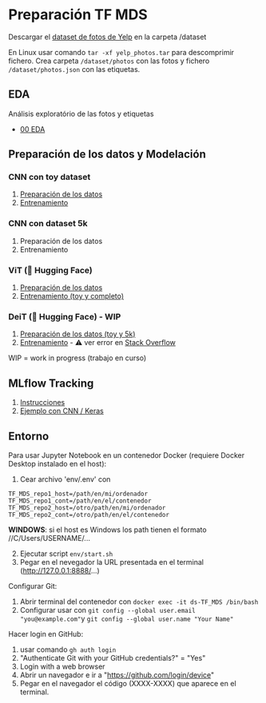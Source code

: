 # Preparación TF MDS
Descargar el [dataset de fotos de Yelp](https://www.yelp.com/dataset) en la carpeta /dataset

En Linux usar comando `tar -xf yelp_photos.tar` para descomprimir fichero. Crea carpeta `/dataset/photos` con las fotos y fichero `/dataset/photos.json` con las etiquetas.

## EDA
Análisis exploratório de las fotos y etiquetas
- [00 EDA](00_EDA.ipynb)

## Preparación de los datos y Modelación

### CNN con toy dataset

1. [Preparación de los datos](01_Preparación_flat_toy_dataset.ipynb)
2. [Entrenamiento](04_CNN_toy.ipynb)

### CNN con dataset 5k

1. Preparación de los datos
2. Entrenamiento

### ViT (&#129303; Hugging Face)

1. [Preparación de los datos](01_preparación_de_los_datos.ipynb)
2. [Entrenamiento (toy y completo)](03_tuneo_ViT.ipynb)

### DeiT (&#129303; Hugging Face) - **WIP**

1. [Preparación de los datos (toy y 5k)](02_crear_estructura_dataset_HF.ipynb)
2. [Entrenamiento](04_tuneo_DeiT.ipynb) - &#9888; ver error en [Stack Overflow](https://stackoverflow.com/questions/73505595/forward-got-an-unexpected-keyword-argument-labels-while-training-huggin-fa)

WIP = work in progress (trabajo en curso)

## MLflow Tracking

1. [Instrucciones](MAN_MLflow.ipynb)
2. [Ejemplo con CNN / Keras](04_CNN_toy_MLflow.ipynb)

## Entorno
Para usar Jupyter Notebook en un contenedor Docker (requiere Docker Desktop instalado en el host):
1. Cear archivo 'env/.env' con
   
```
TF_MDS_repo1_host=/path/en/mi/ordenador
TF_MDS_repo1_cont=/path/en/el/contenedor
TF_MDS_repo2_host=/otro/path/en/mi/ordenador
TF_MDS_repo2_cont=/otro/path/en/el/contenedor
```
**WINDOWS**: si el host es Windows los path tienen el formato //C/Users/USERNAME/...

2. Ejecutar script `env/start.sh`
3. Pegar en el nevegador la URL presentada en el terminal (http://127.0.0.1:8888/...)

Configurar Git:
1. Abrir terminal del contenedor con `docker exec -it ds-TF_MDS /bin/bash`
2. Configurar usar con `git config --global user.email "you@example.com"`y `git config --global user.name "Your Name"`

Hacer login en GitHub:
1. usar comando `gh auth login`
2. "Authenticate Git with your GitHub credentials?" = "Yes"
3. Login with a web browser
4. Abrir un navegador e ir a "https://github.com/login/device"
5. Pegar en el navegador el código (XXXX-XXXX) que aparece en el terminal.